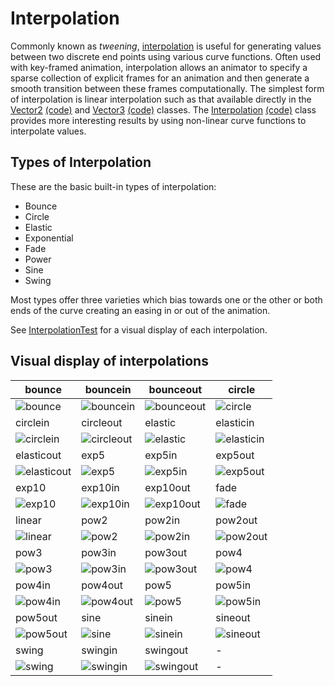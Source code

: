 # Interpolation #

Commonly known as _tweening_, [interpolation](http://en.wikipedia.org/wiki/Interpolation) is useful for generating values between two discrete end points using various curve functions. Often used with key-framed animation, interpolation allows an animator to specify a sparse collection of explicit frames for an animation and then generate a smooth transition between these frames computationally. The simplest form of interpolation is linear interpolation such as that available directly in the [Vector2](http://libgdx.badlogicgames.com/nightlies/docs/api/com/badlogic/gdx/math/Vector2.html) [(code)](https://github.com/libgdx/libgdx/tree/master/gdx/src/com/badlogic/gdx/math/Vector2.java) and [Vector3](http://libgdx.badlogicgames.com/nightlies/docs/api/com/badlogic/gdx/math/Vector3.html) [(code)](https://github.com/libgdx/libgdx/tree/master/gdx/src/com/badlogic/gdx/math/Vector3.java) classes. The [Interpolation](http://libgdx.badlogicgames.com/nightlies/docs/api/com/badlogic/gdx/math/Interpolation.html) [(code)](https://github.com/libgdx/libgdx/tree/master/gdx/src/com/badlogic/gdx/math/Interpolation.java) class provides more interesting results by using non-linear curve functions to interpolate values.

## Types of Interpolation ##

These are the basic built-in types of interpolation:

  * Bounce
  * Circle
  * Elastic
  * Exponential
  * Fade
  * Power
  * Sine
  * Swing

Most types offer three varieties which bias towards one or the other or both ends of the curve creating an easing in or out of the animation.

See [InterpolationTest](https://github.com/libgdx/libgdx/blob/master/tests/gdx-tests/src/com/badlogic/gdx/tests/InterpolationTest.java) for a visual display of each interpolation.


## Visual display of interpolations ##
bounce | bouncein | bounceout | circle
--- | --- | --- | ---
![bounce](https://cloud.githubusercontent.com/assets/1666014/15840432/9ab76fd2-2c52-11e6-929f-eff05b5d9360.png) | ![bouncein](https://cloud.githubusercontent.com/assets/1666014/15840433/9ad3b0ca-2c52-11e6-8c90-e0f5fcb88928.png) | ![bounceout](https://cloud.githubusercontent.com/assets/1666014/15840436/9ae02e68-2c52-11e6-8fb0-e82e23abe446.png) | ![circle](https://cloud.githubusercontent.com/assets/1666014/15840435/9ae022b0-2c52-11e6-9701-200e45c82749.png)
circlein | circleout | elastic | elasticin
![circlein](https://cloud.githubusercontent.com/assets/1666014/15840437/9ae164cc-2c52-11e6-9939-526f88ed6753.png) | ![circleout](https://cloud.githubusercontent.com/assets/1666014/15840438/9ae1fbc6-2c52-11e6-97c6-f5a37aa59673.png) | ![elastic](https://cloud.githubusercontent.com/assets/1666014/15840434/9adda9a4-2c52-11e6-9daa-3f344215fa41.png) | ![elasticin](https://cloud.githubusercontent.com/assets/1666014/15840439/9aee683e-2c52-11e6-9821-a8453835a027.png)
elasticout | exp5 | exp5in | exp5out
![elasticout](https://cloud.githubusercontent.com/assets/1666014/15840440/9afa4ae6-2c52-11e6-9bf4-08e7867328f9.png) | ![exp5](https://cloud.githubusercontent.com/assets/1666014/15840441/9afafc34-2c52-11e6-8dfa-c0212455f7c6.png) | ![exp5in](https://cloud.githubusercontent.com/assets/1666014/15840442/9afcc0e6-2c52-11e6-887c-00c8d6919321.png) | ![exp5out](https://cloud.githubusercontent.com/assets/1666014/15840443/9afd2d2e-2c52-11e6-9722-6c3713c65f91.png)
exp10 | exp10in | exp10out | fade
![exp10](https://cloud.githubusercontent.com/assets/1666014/15840444/9afdbf96-2c52-11e6-8212-9f2c0dfc000f.png) | ![exp10in](https://cloud.githubusercontent.com/assets/1666014/15840445/9b0dd408-2c52-11e6-846b-7b236cfc463e.png) | ![exp10out](https://cloud.githubusercontent.com/assets/1666014/15840446/9b14fa9e-2c52-11e6-939b-a57cac59ed6c.png) | ![fade](https://cloud.githubusercontent.com/assets/1666014/15840447/9b18e212-2c52-11e6-8da7-cdb6a0ec8775.png)
linear | pow2 | pow2in | pow2out
![linear](https://cloud.githubusercontent.com/assets/1666014/15840448/9b196f98-2c52-11e6-9a8f-40e674e6c47d.png) | ![pow2](https://cloud.githubusercontent.com/assets/1666014/15840450/9b1b0bbe-2c52-11e6-91ed-55dad91d50bb.png) | ![pow2in](https://cloud.githubusercontent.com/assets/1666014/15840449/9b1b08a8-2c52-11e6-93df-24b776427820.png) | ![pow2out](https://cloud.githubusercontent.com/assets/1666014/15840451/9b27ae5a-2c52-11e6-91b2-5943b413a77f.png)
pow3 |  pow3in| pow3out | pow4
![pow3](https://cloud.githubusercontent.com/assets/1666014/15840452/9b2c6b34-2c52-11e6-8e66-fe467a605220.png) | ![pow3in](https://cloud.githubusercontent.com/assets/1666014/15840456/9b3a16ee-2c52-11e6-9cc8-590ec43c1cc9.png) | ![pow3out](https://cloud.githubusercontent.com/assets/1666014/15840455/9b384c92-2c52-11e6-8eaa-8a9f28d945e6.png) | ![pow4](https://cloud.githubusercontent.com/assets/1666014/15840453/9b37c678-2c52-11e6-91bc-b2a566cb4f21.png)
pow4in | pow4out | pow5 | pow5in
![pow4in](https://cloud.githubusercontent.com/assets/1666014/15840454/9b384cba-2c52-11e6-92f5-6b39922f0d71.png) | ![pow4out](https://cloud.githubusercontent.com/assets/1666014/15840457/9b440e38-2c52-11e6-83f7-32fe9b6821f7.png) | ![pow5](https://cloud.githubusercontent.com/assets/1666014/15840458/9b4abc38-2c52-11e6-8131-931d41a6ef5c.png) | ![pow5in](https://cloud.githubusercontent.com/assets/1666014/15840459/9b5031cc-2c52-11e6-804b-bbb9a76b7043.png)
pow5out | sine | sinein | sineout
![pow5out](https://cloud.githubusercontent.com/assets/1666014/15840461/9b557e66-2c52-11e6-9274-4dd890d28849.png) | ![sine](https://cloud.githubusercontent.com/assets/1666014/15840462/9b561510-2c52-11e6-9bb7-1b8c0500a057.png) | ![sinein](https://cloud.githubusercontent.com/assets/1666014/15840460/9b54b7ce-2c52-11e6-8d91-f5c0acf0b83c.png) | ![sineout](https://cloud.githubusercontent.com/assets/1666014/15840463/9b65c64a-2c52-11e6-9df0-4ebe7436a7a7.png)
swing | swingin | swingout | -
![swing](https://cloud.githubusercontent.com/assets/1666014/15840464/9b6606aa-2c52-11e6-9dcc-eb05460f9b6f.png) | ![swingin](https://cloud.githubusercontent.com/assets/1666014/15840465/9b6ac5b4-2c52-11e6-965f-e3eec2bf1eab.png) | ![swingout](https://cloud.githubusercontent.com/assets/1666014/15840466/9b7159b0-2c52-11e6-922e-d6de2bd8f11a.png) | -